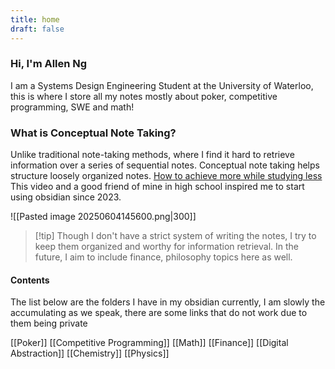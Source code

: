 ```yaml
---
title: home
draft: false
---
```


### Hi, I'm Allen Ng

I am a Systems Design Engineering Student at the University of Waterloo, this is where I store all my notes mostly about poker, competitive programming, SWE and math!

### What is Conceptual Note Taking?

Unlike traditional note-taking methods, where I find it hard to retrieve information over a series of sequential notes. Conceptual note taking helps structure loosely organized notes. [How to achieve more while studying less](https://www.youtube.com/watch?v=MYJsGksojms) This video and a good friend of mine in high school inspired me to start using obsidian since 2023. 

![[Pasted image 20250604145600.png|300]]

>[!tip] Though I don't have a strict system of writing the notes, I try to keep them organized and worthy for information retrieval. In the future, I aim to include finance, philosophy topics here as well. 

#### Contents

The list below are the folders I have in my obsidian currently, I am slowly the accumulating as we speak, there are some links that do not work due to them being private

[[Poker]]
[[Competitive Programming]]
[[Math]]
[[Finance]]
[[Digital Abstraction]]
[[Chemistry]]
[[Physics]]

